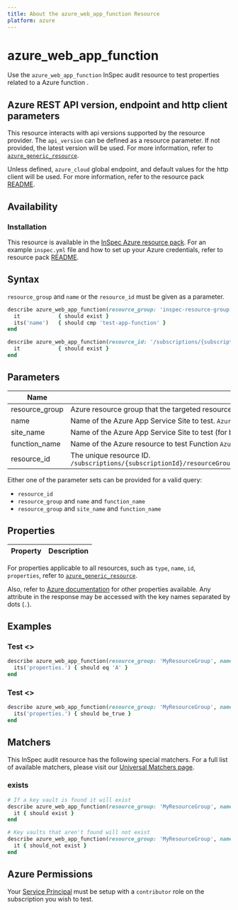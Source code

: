 ```yaml
---
title: About the azure_web_app_function Resource
platform: azure
---
```


# azure_web_app_function

Use the `azure_web_app_function` InSpec audit resource to test properties related to a Azure function .

## Azure REST API version, endpoint and http client parameters

This resource interacts with api versions supported by the resource provider.
The `api_version` can be defined as a resource parameter.
If not provided, the latest version will be used.
For more information, refer to [`azure_generic_resource`](azure_generic_resource.md).

Unless defined, `azure_cloud` global endpoint, and default values for the http client will be used.
For more information, refer to the resource pack [README](../../README.md).

## Availability

### Installation

This resource is available in the [InSpec Azure resource pack](https://github.com/inspec/inspec-azure).
For an example `inspec.yml` file and how to set up your Azure credentials, refer to resource pack [README](../../README.md#Service-Principal).

## Syntax

`resource_group` and `name` or the `resource_id` must be given as a parameter.
```ruby
describe azure_web_app_function(resource_group: 'inspec-resource-group', name: 'test-app', function_name: 'test-app-function') do
  it            { should exist }
  its('name')   { should cmp 'test-app-function' }    
end
```
```ruby
describe azure_web_app_function(resource_id: '/subscriptions/{subscriptionId}/resourceGroups/{resourceGroup}/providers/Microsoft.Web/sites/{siteName}/functions') do
  it            { should exist }
end
```
## Parameters

| Name                            | Description                                                                      |
|---------------------------------|----------------------------------------------------------------------------------|
| resource_group                  | Azure resource group that the targeted resource resides in. `MyResourceGroup`    |
| name                            | Name of the Azure App Service Site to test. `AzureWebApp`                        |
| site_name                       | Name of the Azure App Service Site to test (for backward compatibility). `AzureWebApp` |
| function_name                   | Name of the Azure resource to test Function `AzureFunction`                      |
| resource_id                     | The unique resource ID. `/subscriptions/{subscriptionId}/resourceGroups/{resourceGroup}/providers/Microsoft.Web/sites/{siteName}/functions` |

Either one of the parameter sets can be provided for a valid query:
- `resource_id`
- `resource_group` and `name` and `function_name`
- `resource_group` and `site_name` and `function_name`

## Properties

| Property                              | Description |
|---------------------------------------|-------------|


For properties applicable to all resources, such as `type`, `name`, `id`, `properties`, refer to [`azure_generic_resource`](azure_generic_resource.md#properties).

Also, refer to [Azure documentation](https://docs.microsoft.com/en-us/rest/api/keyvault/vaults/get#vault) for other properties available.
Any attribute in the response may be accessed with the key names separated by dots (`.`).

## Examples

### Test <>
```ruby
describe azure_web_app_function(resource_group: 'MyResourceGroup', name: 'test-app', function_name: 'test-app-function') do
  its('properties.') { should eq 'A' }
end
```
### Test <>
```ruby
describe azure_web_app_function(resource_group: 'MyResourceGroup', name: 'test-app', function_name: 'test-app-function') do
  its('properties.') { should be_true }
end
```
## Matchers

This InSpec audit resource has the following special matchers. For a full list of available matchers, please visit our [Universal Matchers page](/inspec/matchers/).

### exists
```ruby
# If a key vault is found it will exist
describe azure_web_app_function(resource_group: 'MyResourceGroup', name: 'test-app', function_name: 'test-app-function') do
  it { should exist }
end

# Key vaults that aren't found will not exist
describe azure_web_app_function(resource_group: 'MyResourceGroup', name: 'test-app', function_name: 'test-app-function') do
  it { should_not exist }
end
```
## Azure Permissions

Your [Service Principal](https://docs.microsoft.com/en-us/azure/azure-resource-manager/resource-group-create-service-principal-portal) must be setup with a `contributor` role on the subscription you wish to test.
